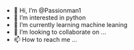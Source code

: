 - 👋 Hi, I’m @Passionman1
- 👀 I’m interested in python
- 🌱 I’m currently learning machine leaning
- 💞️ I’m looking to collaborate on ...
- 📫 How to reach me ...

<!---
Passionman1/Passionman1 is a ✨ special ✨ repository because its `README.md` (this file) appears on your GitHub profile.
You can click the Preview link to take a look at your changes.
--->
